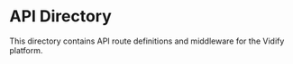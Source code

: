 # API Directory

This directory contains API route definitions and middleware for the Vidify platform.
